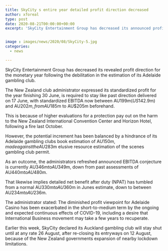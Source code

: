 ```yaml
---
title: SkyCity s entire year detailed profit direction decreased
author: xforeal 
type: post
date: 2020-08-21T00:00:00+00:00
excerpt: 'SkyCity Entertainment Group has decreased its announced profit direction for the financial year following the impedance in the estimation of its Adelaide casino '


image : images/news/2020/08/SkyCity-5.jpg
categories:
  - news

---
```

SkyCity Entertainment Group has decreased its revealed profit direction for the monetary year following the debilitation in the estimation of its Adelaide gambling club. 

The New Zealand club administrator expressed its standardized profit for the year finishing 30 June, is required to stay like past direction delivered on 17 June, with standardized EBITDA now between AU$199m (US$142.9m) and AU$202m, from AU$185m to AU$205m beforehand. 

This is because of higher evaluations for a protection pay out on the harm to the New Zealand International Convention Center and Horizon Hotel, following a fire last October. 

However, the potential increment has been balanced by a hindrance of its Adelaide gambling clubs book estimation of AU$150m, made against the AU$283m elusive resource estimation of the scenes gambling club permit. 

As an outcome, the administrators refreshed announced EBITDA conjecture is currently AU$346m to AU$349m, down from past assessments of AU$440m to AU$480m. 

That likewise implies detailed net benefit after duty (NPAT) has tumbled from a normal AU$330m to AU$360m in Junes estimate, down to between AU$234m to AU$236m. 

The administrator stated: The diminished profit viewpoint for Adelaide Casino has been exacerbated in the short-to-medium term by the ongoing and expected continuous effects of COVID-19, including a desire that International Business movement may take a few years to recuperate. 

Earlier this week, SkyCity declared its Auckland gambling club will stay shut until at any rate 26 August, after re-closing its entryways on 12 August, because of the New Zealand governments expansion of nearby lockdown limitations.